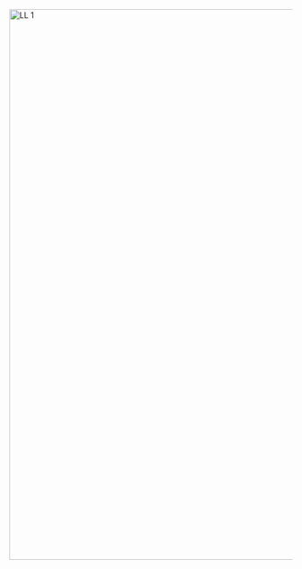 <img width="980" alt="LL 1" src="https://github.com/user-attachments/assets/5c2bd814-00d6-4413-a791-ce8a6fefd763">
